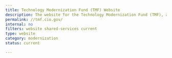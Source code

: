 ```yaml
---
title: Technology Modernization Fund (TMF) Website
description: The website for the Technology Modernization Fund (TMF), an innovative funding vehicle that gives agencies additional ways to deliver services to the American public more quickly, better secure sensitive systems and data, and use taxpayer dollars more efficiently.
permalink: //tmf.cio.gov/
internal: no
filters: website shared-services current
type: website
category: modernization
status: current

---
```

